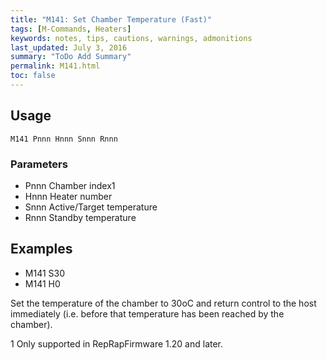 ```yaml
---
title: "M141: Set Chamber Temperature (Fast)" 
tags: [M-Commands, Heaters]
keywords: notes, tips, cautions, warnings, admonitions
last_updated: July 3, 2016
summary: "ToDo Add Summary"
permalink: M141.html
toc: false
---
```



## Usage ##
```
M141 Pnnn Hnnn Snnn Rnnn
```

### Parameters ###

+ Pnnn Chamber index1
+ Hnnn Heater number
+ Snnn Active/Target temperature
+ Rnnn Standby temperature

## Examples ##

+ M141 S30
+ M141 H0

Set the temperature of the chamber to 30oC and return control to the host immediately (i.e. before that temperature has been reached by the chamber).

1 Only supported in RepRapFirmware 1.20 and later.
